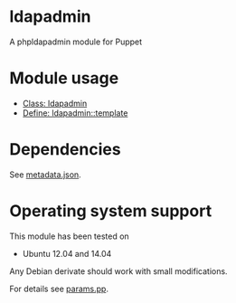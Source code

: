 # ldapadmin

A phpldapadmin module for Puppet

# Module usage

* [Class: ldapadmin](manifests/init.pp)
* [Define: ldapadmin::template](manifests/template.pp)

# Dependencies

See [metadata.json](metadata.json).

# Operating system support

This module has been tested on

* Ubuntu 12.04 and 14.04

Any Debian derivate should work with small modifications.

For details see [params.pp](manifests/params.pp).
